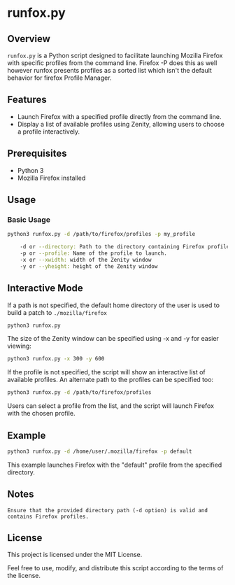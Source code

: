 # runfox.py

## Overview

`runfox.py` is a Python script designed to facilitate launching Mozilla Firefox with specific profiles from the command line. Firefox -P does this as well however runfox presents profiles as a sorted list which isn't the default behavior for firefox Profile Manager.

## Features

- Launch Firefox with a specified profile directly from the command line.
- Display a list of available profiles using Zenity, allowing users to choose a profile interactively.

## Prerequisites

- Python 3
- Mozilla Firefox installed

## Usage

### Basic Usage

```bash
python3 runfox.py -d /path/to/firefox/profiles -p my_profile

    -d or --directory: Path to the directory containing Firefox profiles.
    -p or --profile: Name of the profile to launch.
    -x or --xwidth: width of the Zenity window
    -y or --yheight: height of the Zenity window
```

## Interactive Mode

If a path is not specified, the default home directory of the user is used to build a patch to `./mozilla/firefox`
```bash
python3 runfox.py
```

The size of the Zenity window can be specified using -x and -y for easier viewing:
```bash
python3 runfox.py -x 300 -y 600
```

If the profile is not specified, the script will show an interactive list of available profiles. An alternate path to the profiles can be specified too:

```bash
python3 runfox.py -d /path/to/firefox/profiles
```
Users can select a profile from the list, and the script will launch Firefox with the chosen profile.

## Example
```bash
python3 runfox.py -d /home/user/.mozilla/firefox -p default
```
This example launches Firefox with the "default" profile from the specified directory.

## Notes
    Ensure that the provided directory path (-d option) is valid and contains Firefox profiles.

## License

This project is licensed under the MIT License.

Feel free to use, modify, and distribute this script according to the terms of the license.
